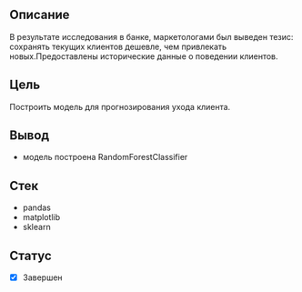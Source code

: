 ## Описание
В результате исследования в банке, маркетологами был выведен тезис: сохранять текущих клиентов дешевле, чем привлекать новых.Предоставлены исторические данные о поведении клиентов.
## Цель
Построить модель для прогнозирования ухода клиента.
## Вывод
+ модель построена RandomForestClassifier
## Стек
+ pandas 
+ matplotlib 
+ sklearn
## Статус
- [x] Завершен
